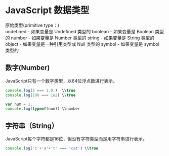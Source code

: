 # JavaScript 数据类型
原始类型(primitive type：)<br>
undefined - 如果变量是 Undefined 类型的
boolean - 如果变量是 Boolean 类型的
number - 如果变量是 Number 类型的
string - 如果变量是 String 类型的
object - 如果变量是一种引用类型或 Null 类型的
symbol - 如果变量是 symbol 类型的

## 数字(Number)
JavaScript只有一个数字类型，以64位浮点数进行表示。
```JavaScript
console.log(1 === 1.0 )  \\true 
console.log(100 === 1e2) \\true
```

```JavaScript
var num = 1;
console.log(typeof(num)) \\number
```

## 字符串（String）
JavaScript每个字符都是16位，但没有字符类型而是用字符串进行表示。
```JavaScript
console.log('c'+'a'+'t' === 'cat') \\true
```
